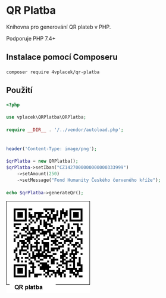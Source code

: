# QR Platba

Knihovna pro generování QR plateb v PHP. 

Podporuje PHP 7.4+

## Instalace pomocí Composeru

`composer require 4vplacek/qr-platba`

## Použití

```php
<?php

use vplacek\QRPlatba\QRPlatba;

require __DIR__ . '/../vendor/autoload.php';


header('Content-Type: image/png');

$qrPlatba = new QRPlatba();
$qrPlatba->setIban("CZ1427000000000000333999")
	->setAmount(250)
	->setMessage("Fond Humanity Českého červeného kříže");

echo $qrPlatba->generateQr();

```

![Ukázka](qr_example.png)
